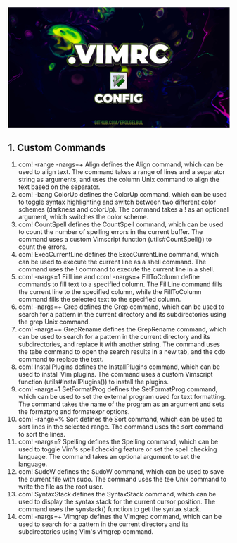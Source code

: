 <div id="top"></div>

<div style="text-align:center"><img src="images/cover_image.jpg" /></div>


## 1. Custom Commands

1. com! -range -nargs=+ Align defines the Align command, which can be used to align
text. The command takes a range of lines and a separator string as arguments,
and uses the column Unix command to align the text based on the separator.
2. com! -bang ColorUp defines the ColorUp command, which can be used to toggle
syntax highlighting and switch between two different color schemes (darkness and
colorUp). The command takes a ! as an optional argument, which switches the
color scheme.
3. com! CountSpell defines the CountSpell command, which can be used to count the
number of spelling errors in the current buffer. The command uses a custom
Vimscript function (utils#CountSpell()) to count the errors.
4. com! ExecCurrentLine defines the ExecCurrentLine command, which can be used to
execute the current line as a shell command. The command uses the ! command to
execute the current line in a shell.
5. com! -nargs=1 FillLine and com! -nargs=+ FillToColumn define commands to fill
text to a specified column. The FillLine command fills the current line to the
specified column, while the FillToColumn command fills the selected text to the
specified column.
6. com! -nargs=+ Grep defines the Grep command, which can be used to search for a
pattern in the current directory and its subdirectories using the grep Unix
command.
7. com! -nargs=+ GrepRename defines the GrepRename command, which can be used to
search for a pattern in the current directory and its subdirectories, and
replace it with another string. The command uses the tabe command to open the
search results in a new tab, and the cdo command to replace the text.
8. com! InstallPlugins defines the InstallPlugins command, which can be used to
install Vim plugins. The command uses a custom Vimscript function
(utils#InstallPlugins()) to install the plugins.
9. com! -nargs=1 SetFormatProg defines the SetFormatProg command, which can be used
to set the external program used for text formatting. The command takes the name
of the program as an argument and sets the formatprg and formatexpr options.
10. com! -range=% Sort defines the Sort command, which can be used to sort lines in
the selected range. The command uses the sort command to sort the lines.
11. com! -nargs=? Spelling defines the Spelling command, which can be used to toggle
Vim's spell checking feature or set the spell checking language. The command
takes an optional argument to set the language.
12. com! SudoW defines the SudoW command, which can be used to save the current file
with sudo. The command uses the tee Unix command to write the file as the root
user.
13. com! SyntaxStack defines the SyntaxStack command, which can be used to display
the syntax stack for the current cursor position. The command uses the
synstack() function to get the syntax stack.
14. com! -nargs=+ Vimgrep defines the Vimgrep command, which can be used to search
for a pattern in the current directory and its subdirectories using Vim's
vimgrep command.



